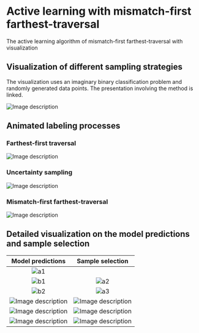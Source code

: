 # Active learning with mismatch-first farthest-traversal
The active learning algorithm of mismatch-first farthest-traversal with visualization

## Visualization of different sampling strategies

The visualization uses an imaginary binary classification problem and randomly generated data points. The presentation involving the method is linked. 

![Image description](http://zsy.fi/static/active/MFFT/figure_0.png)

## Animated labeling processes

### Farthest-first traversal
![Image description](http://zsy.fi/static/active/FF/FF.gif)

### Uncertainty sampling
![Image description](http://zsy.fi/static/active/Uncertainty/uncertainty.gif)


### Mismatch-first farthest-traversal
![Image description](http://zsy.fi/static/active/MFFT/MFFT.gif)

## Detailed visualization on the model predictions and sample selection
Model predictions             |  Sample selection
:-------------------------:|:-------------------------:
|![a1](http://zsy.fi/static/active/MFFT/figure_a1.png)
![b1](http://zsy.fi/static/active/MFFT/figure_b1.png)| ![a2](http://zsy.fi/static/active/MFFT/figure_a2.png)
![b2](http://zsy.fi/static/active/MFFT/figure_b2.png)| ![a3](http://zsy.fi/static/active/MFFT/figure_a3.png)
![Image description](http://zsy.fi/static/active/MFFT/figure_b3.png)| ![Image description](http://zsy.fi/static/active/MFFT/figure_a4.png)
![Image description](http://zsy.fi/static/active/MFFT/figure_b4.png)| ![Image description](http://zsy.fi/static/active/MFFT/figure_a5.png)
![Image description](http://zsy.fi/static/active/MFFT/figure_b5.png)| ![Image description](http://zsy.fi/static/active/MFFT/figure_a6.png)
